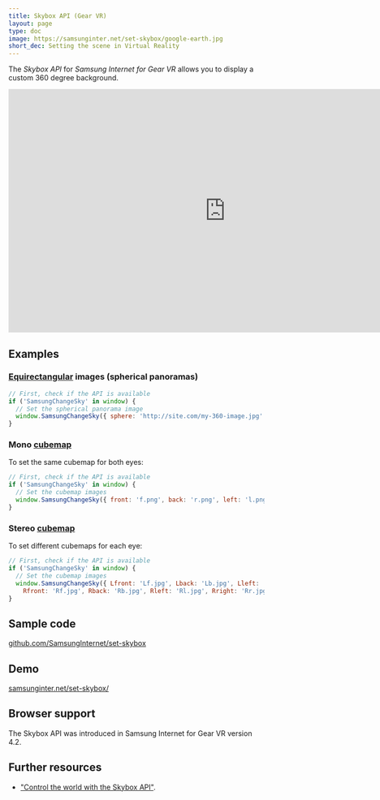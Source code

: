 ```yaml
---
title: Skybox API (Gear VR)
layout: page
type: doc
image: https://samsunginter.net/set-skybox/google-earth.jpg
short_dec: Setting the scene in Virtual Reality
---
```

The *Skybox API* for *Samsung Internet for Gear VR* allows you to display a custom 360 degree
background.

<iframe width="854" height="480" src="https://www.youtube.com/embed/9NefsqY3uGw" frameborder="0" allowfullscreen></iframe>

## Examples

### [Equirectangular](http://wiki.panotools.org/Equirectangular_Projection) images (spherical panoramas)

```javascript
// First, check if the API is available
if ('SamsungChangeSky' in window) {
  // Set the spherical panorama image
  window.SamsungChangeSky({ sphere: 'http://site.com/my-360-image.jpg' });
}
```

### Mono [cubemap](https://en.wikipedia.org/wiki/Cube_mapping)

To set the same cubemap for both eyes:

```javascript
// First, check if the API is available
if ('SamsungChangeSky' in window) {
  // Set the cubemap images
  window.SamsungChangeSky({ front: 'f.png', back: 'r.png', left: 'l.png', right: 'r.png', up:  'u.png', down: 'd.png' });
}
```

### Stereo [cubemap](https://en.wikipedia.org/wiki/Cube_mapping)

To set different cubemaps for each eye:

```javascript
// First, check if the API is available
if ('SamsungChangeSky' in window) {
  // Set the cubemap images
  window.SamsungChangeSky({ Lfront: 'Lf.jpg', Lback: 'Lb.jpg', Lleft: 'Ll.jpg', Lright: 'Lr.jpg', Lup: 'Lu.jpg', Ldown: 'Ld.jpg',
    Rfront: 'Rf.jpg', Rback: 'Rb.jpg', Rleft: 'Rl.jpg', Rright: 'Rr.jpg', Rup: 'Ru.jpg', Rdown: 'Rd.jpg' });
}
```

## Sample code

[github.com/SamsungInternet/set-skybox](https://github.com/SamsungInternet/set-skybox)

## Demo

[samsunginter.net/set-skybox/](https://samsunginter.net/set-skybox/)

## Browser support

The Skybox API was introduced in Samsung Internet for Gear VR version 4.2.

## Further resources

* ["Control the world with the Skybox API"](https://medium.com/samsung-internet-dev/control-the-world-with-the-skybox-api-6e8ca213f171).
